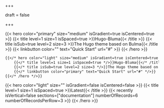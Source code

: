 +++

draft = false

+++

{{< hero color="primary" size="medium" isGradient=true isCentered=true >}}
    {{< title level=1 size=1 isSpaced=true >}}Hugo-Bluma{{< /title >}}
    {{< title isSub=true level=2 size=3 >}}The Hugo theme based on Bulma{{< /title >}}
    {{< linkbutton color="" text="Quick Start" url="#" >}}
{{< /hero >}}

```markdown
{{</* hero color="light" size="medium" isGradient=true isCentered=true */>}}
    {{</* title level=1 size=1 isSpaced=true */>}}Hugo-Bluma{{</* /title */>}}
    {{</* title isSub=true level=2 size=3 */>}}The Hugo theme based on Bulma{{</* /title */>}}
    {{</* linkbutton color="primary" text="Quick Start" url="#" */>}}
{{</* /hero */>}}
```
{{< hero color="light" size="" isGradient=false isCentered=false >}}
    {{< title level=1 size=1 isSpaced=true >}}Latest{{< /title >}}
    {{< recently isVertical=false sections=["documentation"] numberOfRecords=6 numberOfRecordsPerRow=3 >}}
{{< /hero >}}
